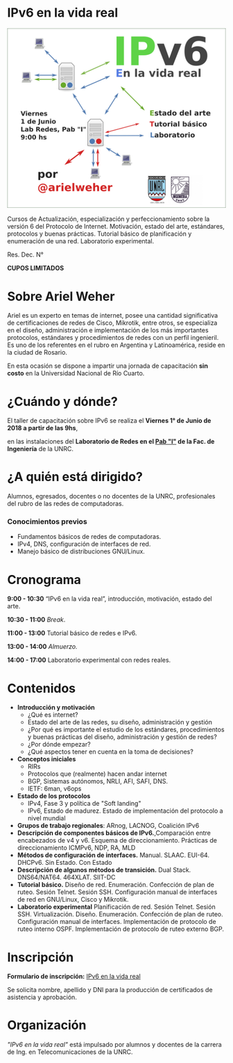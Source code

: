 # IPv6 en la vida real

![](img/flyer.png)

Cursos de Actualización, especialización y perfeccionamiento sobre la versión 6 del Protocolo de Internet. Motivación, estado del arte, estándares, protocolos y buenas prácticas. Tutorial básico de planificación y enumeración de una red. Laboratorio experimental.

Res. Dec. N°

**CUPOS LIMITADOS**

# Sobre Ariel Weher

Ariel es un experto en temas de internet, posee una cantidad significativa de certificaciones de redes de Cisco, Mikrotik, entre otros, se especializa en el diseño, administración e implementación de los más importantes protocolos, estándares y procedimientos de redes con un perfil ingenieril. Es uno de los referentes en el rubro en Argentina y Latinoamérica, reside en la ciudad de Rosario.

En esta ocasión se dispone a impartir una jornada de capacitación **sin costo** en la Universidad Nacional de Río Cuarto.

# ¿Cuándo y dónde?

El taller de capacitación sobre IPv6 se realiza el **Viernes 1° de Junio de 2018 a partir de las  9hs**,

en las instalaciones del **Laboratorio de Redes en el [Pab "I"](https://www.openstreetmap.org/way/220547523#map=19/-33.11160/-64.29857) de la Fac. de Ingeniería** de la UNRC.

# ¿A quién está dirigido?

Alumnos, egresados, docentes o no docentes de la UNRC, profesionales del rubro de las redes de computadoras.

### Conocimientos previos

* Fundamentos básicos de redes de computadoras.
* IPv4, DNS, configuración de interfaces de red.
* Manejo básico de distribuciones GNU/Linux.

# Cronograma

**9:00 - 10:30** “IPv6 en la vida real”, introducción, motivación, estado del arte.

**10:30 - 11:00** *Break*.

**11:00 - 13:00** Tutorial básico de redes e IPv6.

**13:00 - 14:00** *Almuerzo.*

**14:00 - 17:00** Laboratorio experimental con redes reales.

# Contenidos

* **Introducción y motivación**
	* ¿Qué es internet?
    * Estado del arte de las redes, su diseño, administración y gestión
    * ¿Por qué es importante el estudio de los estándares, procedimientos y buenas prácticas del diseño, administración y gestión de redes?
    * ¿Por dónde empezar?
    * ¿Qué aspectos tener en cuenta en la toma de decisiones?
* **Conceptos iniciales**
	* RIRs
	* Protocolos que (realmente) hacen andar internet
	* BGP, Sistemas autónomos, NRLI, AFI, SAFI, DNS.
	* IETF: 6man, v6ops
* **Estado de los protocolos**
	* IPv4, Fase 3 y política de "Soft landing"
	* IPv6, Estado de madurez. Estado de implementación del protocolo a nivel mundial
* **Grupos de trabajo regionales**: ARnog, LACNOG, Coalición IPv6
* **Descripción de componentes básicos de IPv6.**,Comparación entre encabezados de v4 y v6. Esquema de direccionamiento. Prácticas de direccionamiento ICMPv6, NDP, RA, MLD
* **Métodos de configuración de interfaces.** Manual. SLAAC. EUI-64. DHCPv6. Sin Estado. Con Estado
* **Descripción de algunos métodos de transición.** Dual Stack. DNS64/NAT64. 464XLAT. SIIT-DC
* **Tutorial básico.** Diseño de red. Enumeración. Confección de plan de ruteo. Sesión Telnet. Sesión SSH. Configuración manual de interfaces de red en GNU/Linux, Cisco y Mikrotik.
* **Laboratorio experimental** Planificación de red. Sesión Telnet. Sesión SSH. Virtualización. Diseño. Enumeración. Confección de plan de ruteo. Configuración manual de interfaces. Implementación de protocolo de ruteo interno OSPF. Implementación de protocolo de ruteo externo BGP.

# Inscripción
**Formulario de inscripción:** [IPv6 en la vida real](https://goo.gl/forms/qxymPLU4S1wyONX52)

Se solicita nombre, apellido y DNI para la producción de certificados de asistencia y aprobación.

# Organización

*"IPv6 en la vida real"* está impulsado por alumnos y docentes de la carrera de Ing. en Telecomunicaciones de la UNRC.
